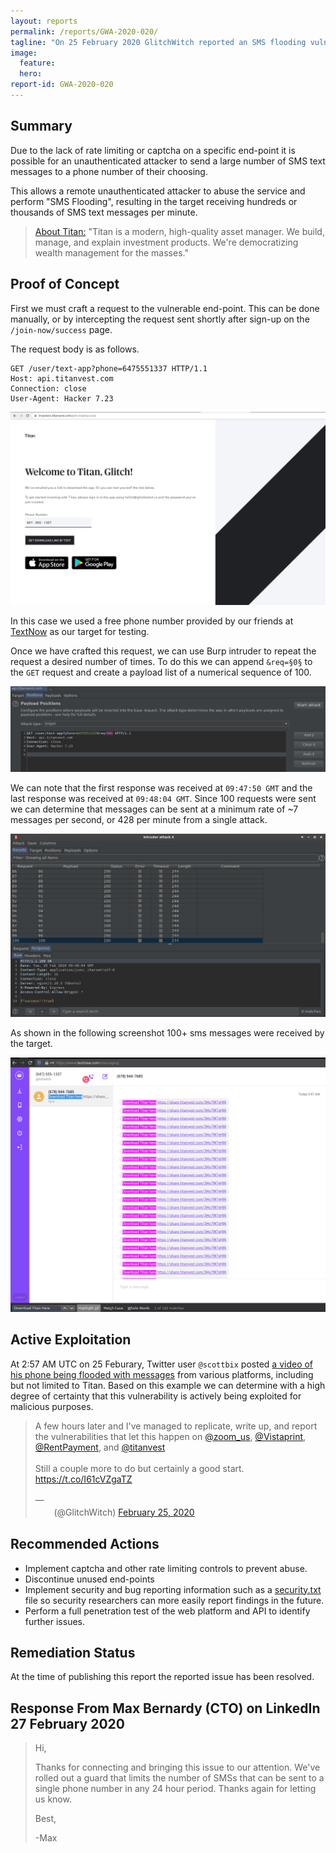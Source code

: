 ```yaml
---
layout: reports
permalink: /reports/GWA-2020-020/
tagline: "On 25 February 2020 GlitchWitch reported an SMS flooding vulnerability impacting titanvest.com"
image:
  feature:
  hero:
report-id: GWA-2020-020
---
```


## Summary
Due to the lack of rate limiting or captcha on a specific end-point it is possible for an unauthenticated attacker to send a large number of SMS text messages to a phone number of their choosing.

This allows a remote unauthenticated attacker to abuse the service and perform "SMS Flooding", resulting in the target receiving hundreds or thousands of SMS text messages per minute.


>[About Titan:](https://www.linkedin.com/company/titan-invest/about/) "Titan is a modern, high-quality asset manager. We build, manage, and explain investment products. We're democratizing wealth management for the masses."

## Proof of Concept
First we must craft a request to the vulnerable end-point. This can be done manually, or by intercepting the request sent shortly after sign-up on the `/join-now/success` page.

The request body is as follows.

```http
GET /user/text-app?phone=6475551337 HTTP/1.1
Host: api.titanvest.com
Connection: close
User-Agent: Hacker 7.23
```

![Screenshot of titanvest.com/join-now/success](/assets/img/sections/reports/2020/020/investors-titanvest-com_join-now_success.png)

In this case we used a free phone number provided by our friends at [TextNow](/blog/2018-02/textnow-security-update) as our target for testing.

Once we have crafted this request, we can use Burp intruder to repeat the request a desired number of times. To do this we can append `&req=§0§` to the `GET` request and create a payload list of a numerical sequence of 100.

![Screenshot of burp intruder](/assets/img/sections/reports/2020/020/1-intruder-positions.png)

We can note that the first response was received at `09:47:50 GMT` and the last response was received at `09:48:04 GMT`. Since 100 requests were sent we can determine that messages can be sent at a minimum rate of ~7 messages per second, or 428 per minute from a single attack.

![Screenshot of burp intruder show 100 requests and response](/assets/img/sections/reports/2020/020/2-intruder-response.png)

As shown in the following screenshot 100+ sms messages were received by the target.

![Screenshot of textnow target receiving 100 text messages](/assets/img/sections/reports/2020/020/victim.png)



## Active Exploitation

At 2:57 AM UTC on 25 Feburary, Twitter user `@scottbix` posted [a video of his phone being flooded with messages](https://twitter.com/scottbix/status/1232137526061752322) from various platforms, including but not limited to Titan. Based on this example we can determine with a high degree of certainty that this vulnerability is actively being exploited for malicious purposes.

<blockquote class="twitter-tweet" data-dnt="true"><p lang="en" dir="ltr">A few hours later and I&#39;ve managed to replicate, write up, and report the vulnerabilities that let this happen on <a href="https://twitter.com/zoom_us?ref_src=twsrc%5Etfw">@zoom_us</a>, <a href="https://twitter.com/Vistaprint?ref_src=twsrc%5Etfw">@Vistaprint</a>, <a href="https://twitter.com/RentPayment?ref_src=twsrc%5Etfw">@RentPayment</a>, and <a href="https://twitter.com/titanvest?ref_src=twsrc%5Etfw">@titanvest</a><br><br>Still a couple more to do but certainly a good start. <a href="https://t.co/I61cVZgaTZ">https://t.co/I61cVZgaTZ</a></p>&mdash; ㅤㅤㅤㅤㅤㅤㅤㅤㅤㅤㅤㅤㅤㅤㅤㅤㅤㅤㅤㅤㅤㅤㅤㅤㅤㅤㅤㅤㅤㅤㅤㅤㅤㅤㅤㅤ (@GlitchWitch) <a href="https://twitter.com/GlitchWitch/status/1232246849119105025?ref_src=twsrc%5Etfw">February 25, 2020</a></blockquote> 

## Recommended Actions
 - Implement captcha and other rate limiting controls to prevent abuse.
 - Discontinue unused end-points
 - Implement security and bug reporting information such as a [security.txt](https://securitytxt.org/) file so security researchers can more easily report findings in the future.
 - Perform a full penetration test of the web platform and API to identify further issues.

## Remediation Status

At the time of publishing this report the reported issue has been resolved.

## Response From Max Bernardy (CTO) on LinkedIn 27 February 2020

> Hi,
>
>Thanks for connecting and bringing this issue to our attention. We've rolled out a guard that limits the number of SMSs that can be sent to a single phone number in any 24 hour period. Thanks again for letting us know.
>
>Best,
>
>-Max

